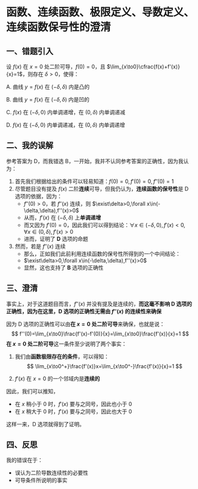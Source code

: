 # 函数、连续函数、极限定义、导数定义、连续函数保号性的澄清

## 一、错题引入

设 $f(x)$ 在 $x=0$ 处二阶可导，$f(0)=0$，且 $\lim_{x\to0}\cfrac{f(x)+f'(x)}{x}=1$，则存在 $\delta>0$，使得：

A. 曲线 $y=f(x)$ 在 $(-\delta,\delta)$ 内是凸的

B. 曲线 $y=f(x)$ 在 $(-\delta,\delta)$ 内是凹的

C. $f(x)$ 在 $(-\delta,0)$ 内单调递增，在 $(0,\delta)$ 内单调递减

D. $f(x)$ 在 $(-\delta,0)$ 内单调递减，在 $(0,\delta)$ 内单调递增

## 二、我的误解

参考答案为 D，而我错选 B，一开始，我并不认同参考答案的正确性，因为我认为：

1. 首先我们根据给出的条件可以轻易知道：$f(0)=0,f'(0)=0,f''(0)=1$
2. 尽管题目没有提及 $f(x)$ 二阶**连续**可导，但我仍认为，**连续函数的保号性**是 D 选项的依据，因为：
   - $f''(0)>0$，若 $f''(x)$ 连续，则 $\exist\delta>0,\forall x\in(-\delta,\delta),f''(x)>0$
   - 从而，$f'(x)$ 在 $(-\delta,\delta)$ 上**单调递增**
   - 而又因为 $f'(0)=0$，因此我们可以得到结论：$\forall x\in(-\delta,0),f'(x)<0,\forall x\in(0,\delta),f'(x)>0$
   - 进而，证明了 **D** 选项的命题
3. 然而，若是 $f''(x)$ 连续
   - 那么，正如我们此前利用连续函数的保号性所得到的一个中间结论：
   -  $\exist\delta>0,\forall x\in(-\delta,\delta),f''(x)>0$
   - 显然，这也支持了 **B** 选项的正确性

## 三、澄清

事实上，对于这道题目而言，$f''(x)$ 并没有提及是连续的，**而这毫不影响 D 选项的正确性，因为在这里，D 选项的正确性无需由 $f''(x)$ 的连续性来确保**

因为 D 选项的正确性可以由**在 $x=0$ 处二阶可导**来确保，也就是说：
$$
f''(0)=\lim_{x\to0}\frac{f'(x)-f'(0)}{x}=\lim_{x\to0}\frac{f'(x)}{x}=1
$$
**在 $x=0$ 处二阶可导**这一条件至少说明了两个事实：

1. 我们由**函数极限存在的条件**，可以得知：
   $$
   \lim_{x\to0^+}\frac{f'(x)}x=\lim_{x\to0^-}\frac{f'(x)}{x}=1
   $$

2. $f'(x)$ 在 $x=0$ 的一个邻域内是**连续的**

因此，我们可以推知，

- 在 $x$ 稍小于 0 时，$f'(x)$ 要与之同号，因此也小于 0
- 在 $x$ 稍大于 0 时，$f'(x)$ 要与之同号，因此也大于 0

这样一来，D 选项就得到了证明。

## 四、反思

我的错误在于：

- 误认为二阶导数连续性的必要性
- 可导条件所说明的事实

